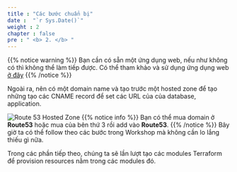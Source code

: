 ```yaml
---
title : "Các bước chuẩn bị"
date :  "`r Sys.Date()`" 
weight : 2 
chapter : false
pre : " <b> 2. </b> "
---
```


{{% notice warning %}}
Bạn cần có sẵn một ứng dụng web, nếu như không có thì không thể làm tiếp được. Có thể tham khảo và sử dụng ứng dụng web [ở đây](https://github.com/5hry/e-commerce-web-bluegreen-deploy)
{{% /notice %}}

Ngoài ra, nên có một domain name và tạo trước một hosted zone để tạo những tạo các CNAME record để set các URL của của database, application.

![Route 53 Hosted Zone](/images/2.prerequisite/01-route53.png)
{{% notice info %}}
Bạn có thể mua domain ở **Route53** hoặc mua của bên thứ 3 rồi add vào **Route53**.
{{% /notice %}}
Bây giờ ta có thể follow theo các bước trong Workshop mà không cần lo lắng thiếu gì nữa.

Trong các phần tiếp theo, chúng ta sẽ lần lượt tạo các modules Terraform để provision resources nằm trong các modules đó.